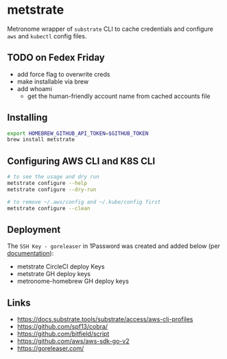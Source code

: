 # metstrate

Metronome wrapper of `substrate` CLI to cache credentials and configure `aws` and `kubectl` config files.

## TODO on Fedex Friday

* add force flag to overwrite creds
* make installable via brew
* add whoami
  * get the human-friendly account name from cached accounts file

## Installing

```bash
export HOMEBREW_GITHUB_API_TOKEN=$GITHUB_TOKEN
brew install metstrate
```

## Configuring AWS CLI and K8S CLI

```bash
# to see the usage and dry run
metstrate configure --help
metstrate configure --dry-run

# to remove ~/.aws/config and ~/.kube/config first
metstrate configure --clean
```

## Deployment

The `SSH Key - goreleaser` in 1Password was created and added below (per [documentation](https://circleci.com/docs/github-integration/#create-additional-github-ssh-keys)):

* metstrate CircleCI deploy Keys
* metstrate GH deploy keys
* metronome-homebrew GH deploy keys

## Links

* <https://docs.substrate.tools/substrate/access/aws-cli-profiles>
* <https://github.com/spf13/cobra/>
* <https://github.com/bitfield/script>
* <https://github.com/aws/aws-sdk-go-v2>
* <https://goreleaser.com/>
